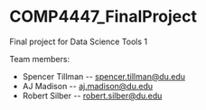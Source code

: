 # COMP4447_FinalProject
Final project for Data Science Tools 1


Team members:

* Spencer Tillman -- spencer.tillman@du.edu
* AJ Madison -- aj.madison@du.edu
* Robert Silber -- robert.silber@du.edu
